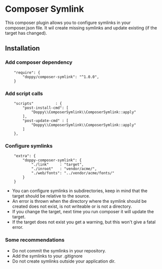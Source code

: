 Composer Symlink
================

This composer plugin allows you to configure symlinks in your composer.json file.
It wil create missing symlinks and update existing (if the target has changed).

## Installation

### Add composer dependency 

````
    "require": {
        "doppy/composer-symlink": "^1.0.0",
    }
````

### Add script calls

````
    "scripts"          : {
        "post-install-cmd": [
            "Doppy\\ComposerSymlink\\ComposerSymlink::apply"
        ],
        "post-update-cmd" : [
            "Doppy\\ComposerSymlink\\ComposerSymlink::apply"
        ]
    },
````

### Configure symlinks

````
    "extra": {
        "doppy-composer-symlink": {
            "./link"     : "target",
            "./inroot"   : "vendor/acme/",
            "./web/fonts": "../vendor/acme/fonts/"
        }
    }
````

* You can configure symlinks in subdirectories, keep in mind that the target should be relative to the source.
* An error is thrown when the directory where the symlink should be created does not exist, is not writeable or is not a directory.
* If you change the target, next time you run composer it will update the target.
* If the target does not exist you get a warning, but this won't give a fatal error.

### Some recommendations

* Do not commit the symlinks in your repository.
* Add the symlinks to your .gitignore
* Do not create symlinks outside your application dir.
